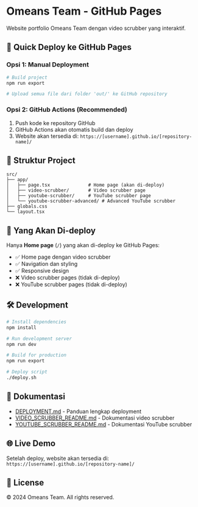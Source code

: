 # Omeans Team - GitHub Pages

Website portfolio Omeans Team dengan video scrubber yang interaktif.

## 🚀 Quick Deploy ke GitHub Pages

### Opsi 1: Manual Deployment
```bash
# Build project
npm run export

# Upload semua file dari folder 'out/' ke GitHub repository
```

### Opsi 2: GitHub Actions (Recommended)
1. Push kode ke repository GitHub
2. GitHub Actions akan otomatis build dan deploy
3. Website akan tersedia di: `https://[username].github.io/[repository-name]/`

## 📁 Struktur Project

```
src/
├── app/
│   ├── page.tsx              # Home page (akan di-deploy)
│   ├── video-scrubber/       # Video scrubber page
│   ├── youtube-scrubber/     # YouTube scrubber page
│   └── youtube-scrubber-advanced/ # Advanced YouTube scrubber
├── globals.css
└── layout.tsx
```

## 🎯 Yang Akan Di-deploy

Hanya **Home page** (`/`) yang akan di-deploy ke GitHub Pages:
- ✅ Home page dengan video scrubber
- ✅ Navigation dan styling
- ✅ Responsive design
- ❌ Video scrubber pages (tidak di-deploy)
- ❌ YouTube scrubber pages (tidak di-deploy)

## 🛠️ Development

```bash
# Install dependencies
npm install

# Run development server
npm run dev

# Build for production
npm run export

# Deploy script
./deploy.sh
```

## 📖 Dokumentasi

- [DEPLOYMENT.md](./DEPLOYMENT.md) - Panduan lengkap deployment
- [VIDEO_SCRUBBER_README.md](./VIDEO_SCRUBBER_README.md) - Dokumentasi video scrubber
- [YOUTUBE_SCRUBBER_README.md](./YOUTUBE_SCRUBBER_README.md) - Dokumentasi YouTube scrubber

## 🌐 Live Demo

Setelah deploy, website akan tersedia di:
`https://[username].github.io/[repository-name]/`

## 📝 License

© 2024 Omeans Team. All rights reserved.

